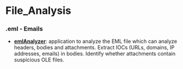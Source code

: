 # File_Analysis

### .eml - Emails
- **[emlAnalyzer](https://github.com/ninoseki/eml_analyzer)**: application to analyze the EML file which can analyze headers, bodies and attachments. Extract IOCs (URLs, domains, IP addresses, emails) in bodies. Identify whether attachments contain suspicious OLE files.